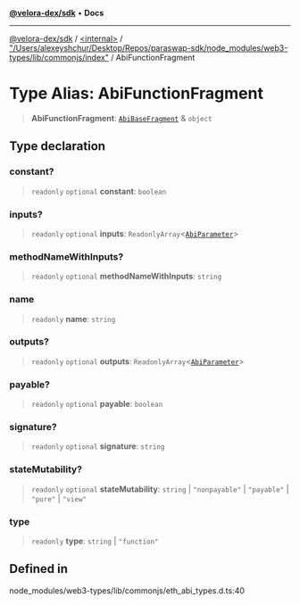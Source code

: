 [**@velora-dex/sdk**](../../../../README.md) • **Docs**

***

[@velora-dex/sdk](../../../../globals.md) / [\<internal\>](../../../README.md) / ["/Users/alexeyshchur/Desktop/Repos/paraswap-sdk/node\_modules/web3-types/lib/commonjs/index"](../README.md) / AbiFunctionFragment

# Type Alias: AbiFunctionFragment

> **AbiFunctionFragment**: [`AbiBaseFragment`](AbiBaseFragment.md) & `object`

## Type declaration

### constant?

> `readonly` `optional` **constant**: `boolean`

### inputs?

> `readonly` `optional` **inputs**: `ReadonlyArray`\<[`AbiParameter`](AbiParameter.md)\>

### methodNameWithInputs?

> `readonly` `optional` **methodNameWithInputs**: `string`

### name

> `readonly` **name**: `string`

### outputs?

> `readonly` `optional` **outputs**: `ReadonlyArray`\<[`AbiParameter`](AbiParameter.md)\>

### payable?

> `readonly` `optional` **payable**: `boolean`

### signature?

> `readonly` `optional` **signature**: `string`

### stateMutability?

> `readonly` `optional` **stateMutability**: `string` \| `"nonpayable"` \| `"payable"` \| `"pure"` \| `"view"`

### type

> `readonly` **type**: `string` \| `"function"`

## Defined in

node\_modules/web3-types/lib/commonjs/eth\_abi\_types.d.ts:40
